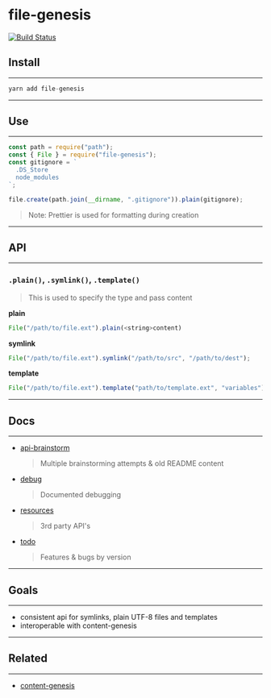 # file-genesis

[![Build Status](https://travis-ci.org/servexyz/file-genesis.svg?branch=master)](https://travis-ci.org/servexyz/file-genesis)

## Install

---

```js
yarn add file-genesis
```

---

## Use

---

```js
const path = require("path");
const { File } = require("file-genesis");
const gitignore = `
  .DS_Store
  node_modules
`;

file.create(path.join(__dirname, ".gitignore")).plain(gitignore);
```

> Note: Prettier is used for formatting during creation

---

## API

---

### `.plain()`, `.symlink()`, `.template()`

> This is used to specify the type and pass content

**plain**

```js
File("/path/to/file.ext").plain(<string>content)
```

**symlink**

```js
File("/path/to/file.ext").symlink("/path/to/src", "/path/to/dest");
```

**template**

```js
File("/path/to/file.ext").template("path/to/template.ext", "variables");
```

---

## Docs

---

* [api-brainstorm](./docs/api-brainstorm.md)
  > Multiple brainstorming attempts & old README content
* [debug](./docs/debug.md)
  > Documented debugging
* [resources](./docs/resources.md)
  > 3rd party API's
* [todo](./docs/todo.md)
  > Features & bugs by version

---

## Goals

---

* consistent api for symlinks, plain UTF-8 files and templates
* interoperable with content-genesis

---

## Related

---

* [content-genesis](https://github.com/servexyz/content-genesis)
